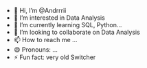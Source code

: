 - 👋 Hi, I’m @Andrrrii
- 👀 I’m interested in Data Analysis
- 🌱 I’m currently learning SQL, Python...
- 💞️ I’m looking to collaborate on Data Analysis
- 📫 How to reach me ...
- 😄 Pronouns: ...
- ⚡ Fun fact: very old Switcher

<!---
Andrrrii/Andrrrii is a ✨ special ✨ repository because its `README.md` (this file) appears on your GitHub profile.
You can click the Preview link to take a look at your changes.
--->
